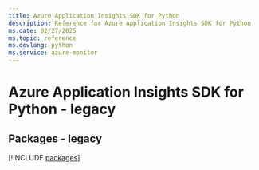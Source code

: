 ```yaml
---
title: Azure Application Insights SDK for Python
description: Reference for Azure Application Insights SDK for Python
ms.date: 02/27/2025
ms.topic: reference
ms.devlang: python
ms.service: azure-monitor
---
```

# Azure Application Insights SDK for Python - legacy
## Packages - legacy
[!INCLUDE [packages](application-insights-index.md)]